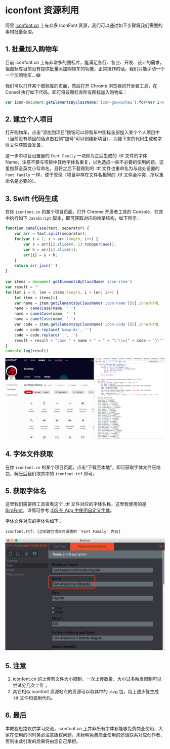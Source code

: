 # iconfont 资源利用

阿里 [iconfont.cn](https://www.iconfont.cn/) 上有众多 IconFont 资源，我们可以通过如下步骤将我们需要的素材批量获取。

## 1. 批量加入购物车

目前 iconfont.cn 上有非常多的图标库，能满足各行、各业、开发、设计的需求，但图标库目前没有提供批量添加购物车的功能，正常操作的话，我们只能手动一个一个加购物车...😂

我们可以打开某个图标库的页面，然后打开 Chrome 浏览器的开发者工具，在 Consol 执行如下代码，即可将该图标库所有图标加入购物车：

```javascript
var icon=document.getElementsByClassName('icon-gouwuche1');for(var i=0;i<icon.length;i++){icon[i].click();}
```

## 2. 建立个人项目

打开购物车，点击“添加到项目”按钮可以将购车中图标全部加入某个个人项目中（当前没有项目的话点击右侧“加号”可以创建新项目），为接下来的代码生成和字体文件获取做准备。

这一步中项目设置里的 `Font Family` 一项即为之后生成的 .ttf 文件的字体 Name，注意不要与项目中其他字体名重复，以免造成一些不必要的使用问题。这里推荐全英文小写命名，且将之后下载得到的 .ttf 文件也重命名为与此处设置的 `Font Family` 一样，便于管理（项目中存在文件名相同的 .ttf 文件会冲突，所以重命名是必要的）。

## 3. Swift 代码生成

在你 `iconfont.cn` 的某个项目页面，打开 Chrome 开发者工具的 Console，在其中执行如下 `JavaScript` 脚本，即可获取对应的枚举结构，如下所示：

```javascript
function camelCase(text, separator) {
    var arr = text.split(separator);
    for(var i = 1; i < arr.length; i++) {
        var s = arr[i].slice(0, 1).toUpperCase(); 
        var h = arr[i].slice(1);
        arr[i] = s + h;
    }
    return arr.join('')
}

var items = document.getElementsByClassName('icon-item')
var result = ""
for(let i = 0, len = items.length; i < len; i++) {
    let item = items[i]
    var name = item.getElementsByClassName('icon-name')[0].innerHTML
    name = camelCase(name, ' ')
    name = camelCase(name, '-')
    name = camelCase(name, '_')
    var code = item.getElementsByClassName('icon-code')[0].innerHTML
    code = code.replace('&amp;#x', '')
    code = code.replace(';', '')
    result = result + "case " + name + " = " + "\"\\u{" + code + "}\"" + "\n"
}
console.log(result)
```

![](https://github.com/EFPrefix/EFIconFont/blob/master/Assets/iconfont.png?raw=true)

## 4. 字体文件获取

在你 `iconfont.cn` 的某个项目页面，点击“下载至本地”，即可获取字体文件压缩包，解压后我们取其中的 `iconfont.ttf` 即可。

## 5. 获取字体名

这里我们需要用工具查看这个 .ttf 文件对应的字体名称，这里我使用的是 [BirdFont](https://birdfont.org)，详情可参考 [iOS 在 App 中使用自定义字体](https://juejin.im/post/5a3214f36fb9a0451238f744)。

字体文件对应的字体名如下：

```
iconfont.ttf: {之前建立项目时设置的 `Font Family` 内容}
```

![](https://github.com/EFPrefix/EFIconFont/blob/master/Assets/extend.png?raw=true)

## 5. 注意

1. iconfont.cn 的上传有文件大小限制，一次上传数量、大小过多触发限制可以尝试分几次上传；
2. 其它相似 iconfont 资源站点的资源可以取其中的 .svg 包，用上述步骤生成 .ttf 文件和调用代码。

## 6. 最后

本教程思路仅供学习交流，iconfont.cn 上并非所有字体都能够免费商业使用，大家在使用的同时务必注意版权问题，未标明免费商业使用的还请联系对应创作者，否则由此引发的后果将由您自己承担。
